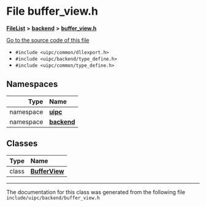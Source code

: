 

# File buffer\_view.h



[**FileList**](files.md) **>** [**backend**](dir_53d62147b82bd29328805b2087bd1012.md) **>** [**buffer\_view.h**](buffer__view_8h.md)

[Go to the source code of this file](buffer__view_8h_source.md)



* `#include <uipc/common/dllexport.h>`
* `#include <uipc/backend/type_define.h>`
* `#include <uipc/common/type_define.h>`













## Namespaces

| Type | Name |
| ---: | :--- |
| namespace | [**uipc**](namespaceuipc.md) <br> |
| namespace | [**backend**](namespaceuipc_1_1backend.md) <br> |


## Classes

| Type | Name |
| ---: | :--- |
| class | [**BufferView**](classuipc_1_1backend_1_1_buffer_view.md) <br> |



















































------------------------------
The documentation for this class was generated from the following file `include/uipc/backend/buffer_view.h`

